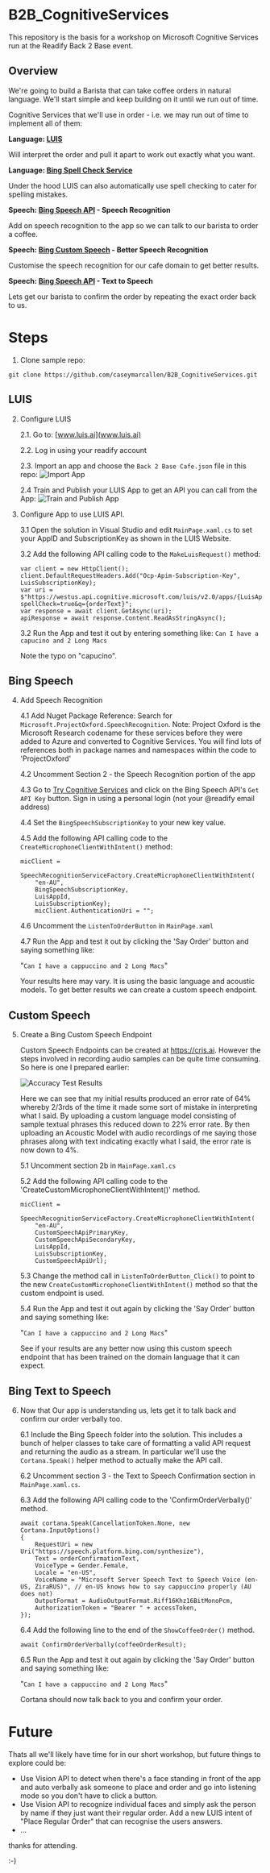 ﻿# B2B_CognitiveServices
This repository is the basis for a workshop on Microsoft Cognitive Services run at the Readify Back 2 Base event.

## Overview

We're going to build a Barista that can take coffee orders in natural language. We'll start simple and keep building on it until we run out of time.

Cognitive Services that we'll use in order - i.e. we may run out of time to implement all of them:

__Language: [LUIS](https://azure.microsoft.com/en-us/services/cognitive-services/language-understanding-intelligent-service/)__

Will interpret the order and pull it apart to work out exactly what you want. 

__Language: [Bing Spell Check Service](https://azure.microsoft.com/en-us/services/cognitive-services/spell-check/)__ 

Under the hood LUIS can also automatically use spell checking to cater for spelling mistakes.

__Speech: [Bing Speech API]() - Speech Recognition__

Add on speech recognition to the app so we can talk to our barista to order a coffee.

__Speech: [Bing Custom Speech]() - Better Speech Recognition__

Customise the speech recognition for our cafe domain to get better results.

__Speech: [Bing Speech API]() - Text to Speech__

Lets get our barista to confirm the order by repeating the exact order back to us.



# Steps

1. Clone sample repo:

```git clone https://github.com/caseymarcallen/B2B_CognitiveServices.git```

## LUIS
2. Configure LUIS

    2.1. Go to: [www.luis.ai](www.luis.ai)

    2.2. Log in using your readify account

    2.3. Import an app and choose the `Back 2 Base Cafe.json` file in this repo: ![Import App](1_ImportLuisApp.png)

    2.4 Train and Publish your LUIS App to get an API you can call from the App: ![Train and Publish App](2_TrainAndPublishLuisApp.png)

3. Configure App to use LUIS API.

    3.1 Open the solution in Visual Studio and edit `MainPage.xaml.cs` to set your AppID and SubscriptionKey as shown in the LUIS Website.

    3.2 Add the following API calling code to the `MakeLuisRequest()` method:
    ```
    var client = new HttpClient();
    client.DefaultRequestHeaders.Add("Ocp-Apim-Subscription-Key", LuisSubscriptionKey);
    var uri = $"https://westus.api.cognitive.microsoft.com/luis/v2.0/apps/{LuisAppId}?spellCheck=true&q={orderText}";
    var response = await client.GetAsync(uri);
    apiResponse = await response.Content.ReadAsStringAsync();
    ```

    3.2 Run the App and test it out by entering something like:
    ```Can I have a capucino and 2 Long Macs```

    Note the typo on "capucino".

## Bing Speech
4. Add Speech Recognition

    4.1 Add Nuget Package Reference: Search for `Microsoft.ProjectOxford.SpeechRecognition`. Note: Project Oxford is the Microsoft Research codename for these services before they were added to Azure and converted to Cognitive Services. You will find lots of references both in package names and namespaces within the code to 'ProjectOxford'

    4.2 Uncomment Section 2 - the Speech Recognition portion of the app

    4.3 Go to [Try Cognitive Services](https://azure.microsoft.com/en-us/try/cognitive-services/) and click on the Bing Speech API's `Get API Key` button. Sign in using a personal login (not your @readify email address)

    4.4 Set the `BingSpeechSubscriptionKey` to your new key value.

    4.5 Add the following API calling code to the `CreateMicrophoneClientWithIntent()` method:
    ```
    micClient =
        SpeechRecognitionServiceFactory.CreateMicrophoneClientWithIntent(
        "en-AU",
        BingSpeechSubscriptionKey,
        LuisAppId,
        LuisSubscriptionKey);
        micClient.AuthenticationUri = "";  
    ```

    4.6 Uncomment the `ListenToOrderButton` in `MainPage.xaml`

    4.7 Run the App and test it out by clicking the 'Say Order' button and saying something like:

    "```Can I have a cappuccino and 2 Long Macs```"

    Your results here may vary. It is using the basic language and acoustic models. To get better results we can create a custom speech endpoint.

## Custom Speech
5. Create a Bing Custom Speech Endpoint
    
    Custom Speech Endpoints can be created at https://cris.ai. However the steps involved in recording audio samples can be quite time consuming. So here is one I prepared earlier:

    ![Accuracy Test Results](3_CustomSpeechEndpointAccuracyTests.png) 

    Here we can see that my initial results produced an error rate of 64% whereby 2/3rds of the time it made some sort of mistake in interpreting what I said. By uploading a custom language model consisting of sample textual phrases this reduced down to 22% error rate. By then uploading an Acoustic Model with audio recordings of me saying those phrases along with text indicating exactly what I said, the error rate is now down to 4%.

    5.1 Uncomment section 2b in `MainPage.xaml.cs`

    5.2 Add the following API calling code to the 'CreateCustomMicrophoneClientWithIntent()' method.
    ```
    micClient =
        SpeechRecognitionServiceFactory.CreateMicrophoneClientWithIntent(
        "en-AU",
        CustomSpeechApiPrimaryKey,
        CustomSpeechApiSecondaryKey,
        LuisAppId,
        LuisSubscriptionKey,
        CustomSpeechApiUrl);  
    ``` 

    5.3 Change the method call in `ListenToOrderButton_Click()` to point to the new `CreateCustomMicrophoneClientWithIntent()` method so that the custom endpoint is used.
    
    5.4 Run the App and test it out again by clicking the 'Say Order' button and saying something like:

    "```Can I have a cappuccino and 2 Long Macs```"

    See if your results are any better now using this custom speech endpoint that has been trained on the domain language that it can expect.

## Bing Text to Speech

6. Now that Our app is understanding us, lets get it to talk back and confirm our order verbally too.

    6.1 Include the Bing Speech folder into the solution. This includes a bunch of helper classes to take care of formatting a valid API request and returning the audio as a stream. In particular we'll use the `Cortana.Speak()` helper method to actually make the API call.

    6.2 Uncomment section 3 - the Text to Speech Confirmation section in `MainPage.xaml.cs`.

    6.3 Add the following API calling code to the 'ConfirmOrderVerbally()' method.
    ```
    await cortana.Speak(CancellationToken.None, new Cortana.InputOptions()
    {
        RequestUri = new Uri("https://speech.platform.bing.com/synthesize"),
        Text = orderConfirmationText,
        VoiceType = Gender.Female,
        Locale = "en-US",
        VoiceName = "Microsoft Server Speech Text to Speech Voice (en-US, ZiraRUS)", // en-US knows how to say cappuccino properly (AU does not)
        OutputFormat = AudioOutputFormat.Riff16Khz16BitMonoPcm,
        AuthorizationToken = "Bearer " + accessToken,
    });
    ```

    6.4 Add the following line to the end of the `ShowCoffeeOrder()` method.

    ```
    await ConfirmOrderVerbally(coffeeOrderResult);
    ```

    6.5 Run the App and test it out again by clicking the 'Say Order' button and saying something like:

    "```Can I have a cappuccino and 2 Long Macs```"

    Cortana should now talk back to you and confirm your order.

# Future

Thats all we'll likely have time for in our short workshop, but future things to explore could be:

* Use Vision API to detect when there's a face standing in front of the app and auto verbally ask someone to place and order and go into listening mode so you don't have to click a button.
* Use Vision API to recognize individual faces and simply ask the person by name if they just want their regular order. Add a new LUIS intent of "Place Regular Order" that can recognise the users answers.
* ...

thanks for attending.

 :-)
